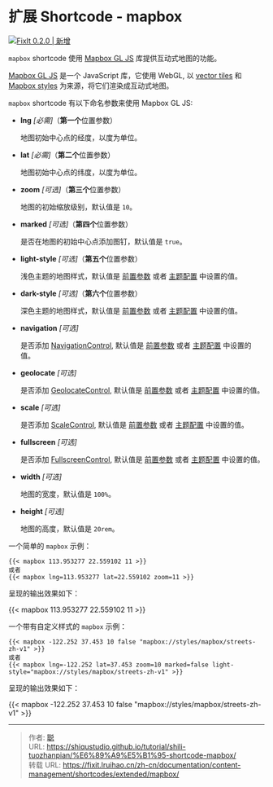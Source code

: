 # 扩展 Shortcode - mapbox


[![FixIt 0.2.0 | 新增](https://fixit.lruihao.cn/svg/version/0.2.0-new.zh-cn.min.svg)](https://github.com/hugo-fixit/FixIt/releases/tag/v0.2.0)

`mapbox` shortcode 使用 [Mapbox GL JS](https://docs.mapbox.com/mapbox-gl-js) 库提供互动式地图的功能。

[Mapbox GL JS](https://docs.mapbox.com/mapbox-gl-js) 是一个 JavaScript 库，它使用 WebGL, 以 [vector tiles](https://docs.mapbox.com/help/glossary/vector-tiles/) 和 [Mapbox styles](https://docs.mapbox.com/mapbox-gl-js/style-spec/) 为来源，将它们渲染成互动式地图。

`mapbox` shortcode 有以下命名参数来使用 Mapbox GL JS:

- **lng** *[必需]*（**第一个**位置参数）

  地图初始中心点的经度，以度为单位。

- **lat** *[必需]*（**第二个**位置参数）

  地图初始中心点的纬度，以度为单位。

- **zoom** *[可选]*（**第三个**位置参数）

  地图的初始缩放级别，默认值是 `10`。

- **marked** *[可选]*（**第四个**位置参数）

  是否在地图的初始中心点添加图钉，默认值是 `true`。

- **light-style** *[可选]*（**第五个**位置参数）

  浅色主题的地图样式，默认值是 [前置参数](https://fixit.lruihao.cn/zh-cn/documentation/content-management/introduction/#front-matter) 或者 [主题配置](https://fixit.lruihao.cn/zh-cn/documentation/basics/#theme-configuration) 中设置的值。

- **dark-style** *[可选]*（**第六个**位置参数）

  深色主题的地图样式，默认值是 [前置参数](https://fixit.lruihao.cn/zh-cn/documentation/content-management/introduction/#front-matter) 或者 [主题配置](https://fixit.lruihao.cn/zh-cn/documentation/basics/#theme-configuration) 中设置的值。

- **navigation** *[可选]*

  是否添加 [NavigationControl](https://docs.mapbox.com/mapbox-gl-js/api#navigationcontrol), 默认值是 [前置参数](https://fixit.lruihao.cn/zh-cn/documentation/content-management/introduction/#front-matter) 或者 [主题配置](https://fixit.lruihao.cn/zh-cn/documentation/basics/#theme-configuration) 中设置的值。

- **geolocate** *[可选]*

  是否添加 [GeolocateControl](https://docs.mapbox.com/mapbox-gl-js/api#geolocatecontrol), 默认值是 [前置参数](https://fixit.lruihao.cn/zh-cn/documentation/content-management/introduction/#front-matter) 或者 [主题配置](https://fixit.lruihao.cn/zh-cn/documentation/basics/#theme-configuration) 中设置的值。

- **scale** *[可选]*

  是否添加 [ScaleControl](https://docs.mapbox.com/mapbox-gl-js/api#scalecontrol), 默认值是 [前置参数](https://fixit.lruihao.cn/zh-cn/documentation/content-management/introduction/#front-matter) 或者 [主题配置](https://fixit.lruihao.cn/zh-cn/documentation/basics/#theme-configuration) 中设置的值。

- **fullscreen** *[可选]*

  是否添加 [FullscreenControl](https://docs.mapbox.com/mapbox-gl-js/api#fullscreencontrol), 默认值是 [前置参数](https://fixit.lruihao.cn/zh-cn/documentation/content-management/introduction/#front-matter) 或者 [主题配置](https://fixit.lruihao.cn/zh-cn/documentation/basics/#theme-configuration) 中设置的值。

- **width** *[可选]*

  地图的宽度，默认值是 `100%`。

- **height** *[可选]*

  地图的高度，默认值是 `20rem`。

一个简单的 `mapbox` 示例：

```go-html-template
{{< mapbox 113.953277 22.559102 11 >}}
或者
{{< mapbox lng=113.953277 lat=22.559102 zoom=11 >}}
```

呈现的输出效果如下：

{{< mapbox 113.953277 22.559102 11 >}}

一个带有自定义样式的 `mapbox` 示例：

```go-html-template
{{< mapbox -122.252 37.453 10 false "mapbox://styles/mapbox/streets-zh-v1" >}}
或者
{{< mapbox lng=-122.252 lat=37.453 zoom=10 marked=false light-style="mapbox://styles/mapbox/streets-zh-v1" >}}
```

呈现的输出效果如下：

{{< mapbox -122.252 37.453 10 false "mapbox://styles/mapbox/streets-zh-v1" >}}


---

> 作者: [聪](/about)  
> URL: https://shiqustudio.github.io/tutorial/shili-tuozhanpian/%E6%89%A9%E5%B1%95-shortcode-mapbox/  
> 转载 URL: https://fixit.lruihao.cn/zh-cn/documentation/content-management/shortcodes/extended/mapbox/
